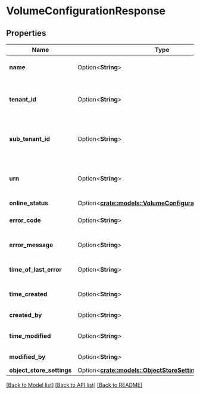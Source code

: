 # VolumeConfigurationResponse

## Properties

Name | Type | Description | Notes
------------ | ------------- | ------------- | -------------
**name** | Option<**String**> | Name for the volume configuration | [optional]
**tenant_id** | Option<**String**> | The unique identifier for this Volume Configuration's Tenant | [optional]
**sub_tenant_id** | Option<**String**> | The unique identifier for this Volume Configurations's Sub Tenant | [optional]
**urn** | Option<**String**> | The Universal Resource Name, unique to this Volume Configuration | [optional]
**online_status** | Option<[**crate::models::VolumeConfigurationOnlineStatus**](VolumeConfigurationOnlineStatus.md)> |  | [optional]
**error_code** | Option<**String**> | Error code returned from the object store | [optional]
**error_message** | Option<**String**> | Error message returned from the object store | [optional]
**time_of_last_error** | Option<**String**> | Timestamp of the last observed error. | [optional]
**time_created** | Option<**String**> | The date & time this Volume was created, in GDS | [optional]
**created_by** | Option<**String**> | The creator of this Volume | [optional]
**time_modified** | Option<**String**> | The date & time this Volume was updated, in GDS | [optional]
**modified_by** | Option<**String**> | The updator of this Volume | [optional]
**object_store_settings** | Option<[**crate::models::ObjectStoreSettings**](ObjectStoreSettings.md)> |  | [optional]

[[Back to Model list]](../README.md#documentation-for-models) [[Back to API list]](../README.md#documentation-for-api-endpoints) [[Back to README]](../README.md)



